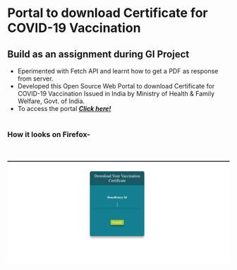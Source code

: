 # Portal to download Certificate for COVID-19 Vaccination
## Build as an assignment during GI Project
* Eperimented with Fetch API and learnt how to get a PDF as response from server.
* Developed this Open Source Web Portal to download Certificate for COVID-19 Vaccination
Issued in India by Ministry of Health & Family Welfare, Govt. of India.
* To access the portal [<b><i>Click here!</i></b>](https://neeraj00x.github.io/CoWin_cert_portal/)
<br/><br/>
### How it looks on Firefox-
<br/><br/>
![alt text](https://github.com/neeraj00x/CoWin_cert_portal/blob/master/Screenshot.png)
